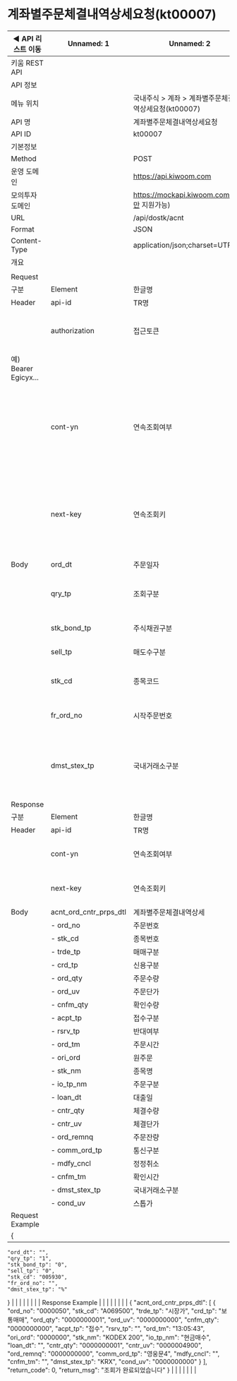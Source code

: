 # 계좌별주문체결내역상세요청(kt00007)

| ◀ API 리스트 이동 | Unnamed: 1 | Unnamed: 2 | Unnamed: 3 | Unnamed: 4 | Unnamed: 5 | Unnamed: 6 |
| --- | --- | --- | --- | --- | --- | --- |
| 키움 REST API |  |  |  |  |  |  |
| API 정보 |  |  |  |  |  |  |
| 메뉴 위치 |  | 국내주식 > 계좌 > 계좌별주문체결내역상세요청(kt00007) |  |  |  |  |
| API 명 |  | 계좌별주문체결내역상세요청 |  |  |  |  |
| API ID |  | kt00007 |  |  |  |  |
| 기본정보 |  |  |  |  |  |  |
| Method |  | POST |  |  |  |  |
| 운영 도메인 |  | https://api.kiwoom.com |  |  |  |  |
| 모의투자 도메인 |  | https://mockapi.kiwoom.com(KRX만 지원가능) |  |  |  |  |
| URL |  | /api/dostk/acnt |  |  |  |  |
| Format |  | JSON |  |  |  |  |
| Content-Type |  | application/json;charset=UTF-8 |  |  |  |  |
| 개요 |  |  |  |  |  |  |
|  |  |  |  |  |  |  |
| Request |  |  |  |  |  |  |
| 구분 | Element | 한글명 | Type | Required | Length | Description |
| Header | api-id | TR명 | String | Y | 10 |  |
|  | authorization | 접근토큰 | String | Y | 1000 | 토큰 지정시 토큰타입("Bearer") 붙혀서 호출 
 예) Bearer Egicyx... |
|  | cont-yn | 연속조회여부 | String | N | 1 | 응답 Header의 연속조회여부값이 Y일 경우 다음데이터 요청시 응답 Header의 cont-yn값 세팅 |
|  | next-key | 연속조회키 | String | N | 50 | 응답 Header의 연속조회여부값이 Y일 경우 다음데이터 요청시 응답 Header의 next-key값 세팅 |
| Body | ord_dt | 주문일자 | String | N | 8 | YYYYMMDD |
|  | qry_tp | 조회구분 | String | Y | 1 | 1:주문순, 2:역순, 3:미체결, 4:체결내역만 |
|  | stk_bond_tp | 주식채권구분 | String | Y | 1 | 0:전체, 1:주식, 2:채권 |
|  | sell_tp | 매도수구분 | String | Y | 1 | 0:전체, 1:매도, 2:매수 |
|  | stk_cd | 종목코드 | String | N | 12 | 공백허용 (공백일때 전체종목) |
|  | fr_ord_no | 시작주문번호 | String | N | 7 | 공백허용 (공백일때 전체주문) |
|  | dmst_stex_tp | 국내거래소구분 | String | Y | 6 | %:(전체),KRX:한국거래소,NXT:넥스트트레이드,SOR:최선주문집행 |
| Response |  |  |  |  |  |  |
| 구분 | Element | 한글명 | Type | Required | Length | Description |
| Header | api-id | TR명 | String | Y | 10 |  |
|  | cont-yn | 연속조회여부 | String | N | 1 | 다음 데이터가 있을시 Y값 전달 |
|  | next-key | 연속조회키 | String | N | 50 | 다음 데이터가 있을시 다음 키값 전달 |
| Body | acnt_ord_cntr_prps_dtl | 계좌별주문체결내역상세 | LIST | N |  |  |
|  | - ord_no | 주문번호 | String | N | 7 |  |
|  | - stk_cd | 종목번호 | String | N | 12 |  |
|  | - trde_tp | 매매구분 | String | N | 20 |  |
|  | - crd_tp | 신용구분 | String | N | 20 |  |
|  | - ord_qty | 주문수량 | String | N | 10 |  |
|  | - ord_uv | 주문단가 | String | N | 10 |  |
|  | - cnfm_qty | 확인수량 | String | N | 10 |  |
|  | - acpt_tp | 접수구분 | String | N | 20 |  |
|  | - rsrv_tp | 반대여부 | String | N | 20 |  |
|  | - ord_tm | 주문시간 | String | N | 8 |  |
|  | - ori_ord | 원주문 | String | N | 7 |  |
|  | - stk_nm | 종목명 | String | N | 40 |  |
|  | - io_tp_nm | 주문구분 | String | N | 20 |  |
|  | - loan_dt | 대출일 | String | N | 8 |  |
|  | - cntr_qty | 체결수량 | String | N | 10 |  |
|  | - cntr_uv | 체결단가 | String | N | 10 |  |
|  | - ord_remnq | 주문잔량 | String | N | 10 |  |
|  | - comm_ord_tp | 통신구분 | String | N | 20 |  |
|  | - mdfy_cncl | 정정취소 | String | N | 20 |  |
|  | - cnfm_tm | 확인시간 | String | N | 8 |  |
|  | - dmst_stex_tp | 국내거래소구분 | String | N | 8 |  |
|  | - cond_uv | 스톱가 | String | N | 10 |  |
| Request Example |  |  |  |  |  |  |
| {
    "ord_dt": "",
    "qry_tp": "1",
    "stk_bond_tp": "0",
    "sell_tp": "0",
    "stk_cd": "005930",
    "fr_ord_no": "",
    "dmst_stex_tp": "%"
} |  |  |  |  |  |  |
| Response Example |  |  |  |  |  |  |
| {
    "acnt_ord_cntr_prps_dtl": [
        {
            "ord_no": "0000050",
            "stk_cd": "A069500",
            "trde_tp": "시장가",
            "crd_tp": "보통매매",
            "ord_qty": "0000000001",
            "ord_uv": "0000000000",
            "cnfm_qty": "0000000000",
            "acpt_tp": "접수",
            "rsrv_tp": "",
            "ord_tm": "13:05:43",
            "ori_ord": "0000000",
            "stk_nm": "KODEX 200",
            "io_tp_nm": "현금매수",
            "loan_dt": "",
            "cntr_qty": "0000000001",
            "cntr_uv": "0000004900",
            "ord_remnq": "0000000000",
            "comm_ord_tp": "영웅문4",
            "mdfy_cncl": "",
            "cnfm_tm": "",
            "dmst_stex_tp": "KRX",
            "cond_uv": "0000000000"
        }
    ],
    "return_code": 0,
    "return_msg": "조회가 완료되었습니다"
} |  |  |  |  |  |  |
